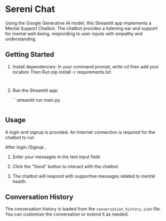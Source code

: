 # Sereni Chat

Using the Google Generative AI model, this Streamlit app implements a Mental Support Chatbot. 
The chatbot provides a listening ear and support for mental well-being, responding to user inputs with empathy and understanding.

## Getting Started

1. Install dependencies:
   In your command prompt, 
   write cd then add your location
   Then Run
    pip install -r requirements.txt
    ```


2. Run the Streamlit app:

    ``
    streamlit run main.py
    ```

## Usage

A login and signup is provided.
An Internet connection is required for the chatbot to run

After login /Signup , 

1. Enter your messages in the text input field.

2. Click the "Send" button to interact with the chatbot.

3. The chatbot will respond with supportive messages related to mental health.

## Conversation History

The conversation history is loaded from the `conversation_history.json` file. You can customize the conversation or extend it as needed.
